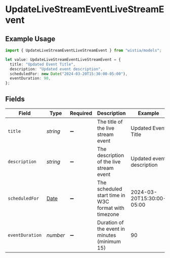 # UpdateLiveStreamEventLiveStreamEvent

## Example Usage

```typescript
import { UpdateLiveStreamEventLiveStreamEvent } from "wistia/models";

let value: UpdateLiveStreamEventLiveStreamEvent = {
  title: "Updated Event Title",
  description: "Updated event description",
  scheduledFor: new Date("2024-03-20T15:30:00-05:00"),
  eventDuration: 90,
};
```

## Fields

| Field                                                                                         | Type                                                                                          | Required                                                                                      | Description                                                                                   | Example                                                                                       |
| --------------------------------------------------------------------------------------------- | --------------------------------------------------------------------------------------------- | --------------------------------------------------------------------------------------------- | --------------------------------------------------------------------------------------------- | --------------------------------------------------------------------------------------------- |
| `title`                                                                                       | *string*                                                                                      | :heavy_minus_sign:                                                                            | The title of the live stream event                                                            | Updated Event Title                                                                           |
| `description`                                                                                 | *string*                                                                                      | :heavy_minus_sign:                                                                            | The description of the live stream event                                                      | Updated event description                                                                     |
| `scheduledFor`                                                                                | [Date](https://developer.mozilla.org/en-US/docs/Web/JavaScript/Reference/Global_Objects/Date) | :heavy_minus_sign:                                                                            | The scheduled start time in W3C format with timezone                                          | 2024-03-20T15:30:00-05:00                                                                     |
| `eventDuration`                                                                               | *number*                                                                                      | :heavy_minus_sign:                                                                            | Duration of the event in minutes (minimum 15)                                                 | 90                                                                                            |
